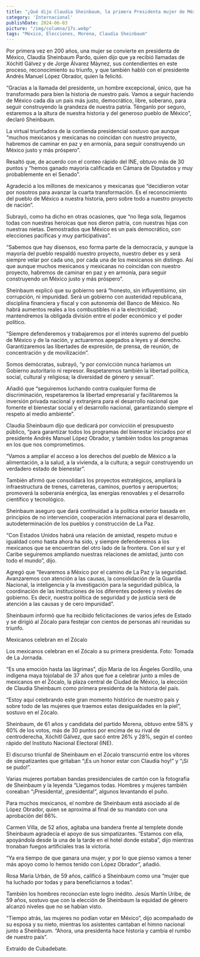 ```yaml
---
title: "¿Qué dijo Claudia Sheinbaum, la primera Presidenta mujer de México, tras ganar las elecciones?"
category: 'Internacional'
publishDate: 2024-06-03
picture: "/img/columna/17s.webp"
tags: "México, Elecciones, Morena, Claudia Sheinbaum"
---
```


Por primera vez en 200 años, una mujer se convierte en presidenta de México, Claudia Sheinbaum Pardo, quien dijo que ya recibió llamadas de Xóchitl Gálvez y de Jorge Álvarez Máynez, sus contendientes en este proceso, reconocimiento su triunfo, y que también habló con el presidente Andrés Manuel López Obrador, quien la felicitó.

“Gracias a la llamada del presidente, un hombre excepcional, único, que ha transformado para bien la historia de nuestro país. Vamos a seguir haciendo de México cada día un país más justo, democrático, libre, soberano, para seguir construyendo la grandeza de nuestra patria. Ténganlo por seguro, estaremos a la altura de nuestra historia y del generoso pueblo de México”, declaró Sheinbaum.

La virtual triunfadora de la contienda presidencial sostuvo que aunque “muchos mexicanos y mexicanas no coincidan con nuestro proyecto, habremos de caminar en paz y en armonía, para seguir construyendo un México justo y más próspero”.

Resaltó que, de acuerdo con el conteo rápido del INE, obtuvo más de 30 puntos y “hemos ganado mayoría calificada en Cámara de Diputados y muy probablemente en el Senado”.

Agradeció a los millones de mexicanos y mexicanas que “decidieron votar por nosotros para avanzar la cuarta transformación. Es el reconocimiento del pueblo de México a nuestra historia, pero sobre todo a nuestro proyecto de nación”.

Subrayó, como ha dicho en otras ocasiones, que “no llega sola, llegamos todas con nuestras heroicas que nos dieron patria, con nuestras hijas con nuestras nietas. Demostrados que México es un país democrático, con elecciones pacíficas y muy participativas”.

“Sabemos que hay disensos, eso forma parte de la democracia, y aunque la mayoría del pueblo respaldó nuestro proyecto, nuestro deber es y será siempre velar por cada uno, por cada una de los mexicanos sin distingo. Así que aunque muchos mexicanos y mexicanas no coincidan con nuestro proyecto, habremos de caminar en paz y en armonía, para seguir construyendo un México justo y más próspero”.

Sheinbaum explicó que su gobierno será “honesto, sin influyentísimo, sin corrupción, ni impunidad. Será un gobierno con austeridad republicana, disciplina financiera y fiscal y con autonomía del Banco de México. No habrá aumentos reales a los combustibles ni a la electricidad; mantendremos la obligada división entre el poder económico y el poder político.

“Siempre defenderemos y trabajaremos por el interés supremo del pueblo de México y de la nación, y actuaremos apegados a leyes y al derecho. Garantizaremos las libertades de expresión, de prensa, de reunión, de concentración y de movilización”.

Somos demócratas, subrayó, “y por convicción nunca haríamos un Gobierno autoritario ni represor. Respetaremos también la libertad política, social, cultural y religiosa; la diversidad de género y sexual”.

Añadió que “seguiremos luchando contra cualquier forma de discriminación, respetaremos la libertad empresarial y facilitaremos la inversión privada nacional y extranjera para el desarrollo nacional que fomente el bienestar social y el desarrollo nacional, garantizando siempre el respeto al medio ambiente”.

Claudia Sheinbaum dijo que dedicará por convicción el presupuesto público, “para garantizar todos los programas del bienestar iniciados por el presidente Andrés Manuel López Obrador, y también todos los programas en los que nos comprometimos.

“Vamos a ampliar el acceso a los derechos del pueblo de México a la alimentación, a la salud, a la vivienda, a la cultura; a seguir construyendo un verdadero estado de bienestar”.

También afirmó que consolidará los proyectos estratégicos, ampliará la infraestructura de trenes, carreteras, caminos, puertos y aeropuertos; promoverá la soberanía enérgica, las energías renovables y el desarrollo científico y tecnológico.

Sheinbaum aseguro que dará continuidad a la política exterior basada en principios de no intervención, cooperación internacional para el desarrollo, autodeterminación de los pueblos y construcción de La Paz.

“Con Estados Unidos habrá una relación de amistad, respeto mutuo e igualdad como hasta ahora ha sido, y siempre defenderemos a los mexicanos que se encuentran del otro lado de la frontera. Con el sur y el Caribe seguiremos ampliando nuestras relaciones de amistad, junto con todo el mundo”, dijo.

Agregó que “llevaremos a México por el camino de La Paz y la seguridad. Avanzaremos con atención a las causas, la consolidación de la Guardia Nacional, la inteligencia y la investigación para la seguridad pública, la coordinación de las instituciones de los diferentes poderes y niveles de gobierno. Es decir, nuestra política de seguridad y de justicia será de atención a las causas y de cero impunidad”.

Sheinbaum informó que ha recibido felicitaciones de varios jefes de Estado y se dirigió al Zócalo para festejar con cientos de personas ahí reunidas su triunfo.

Mexicanos celebran en el Zócalo

Los mexicanos celebran en el Zócalo a su primera presidenta. Foto: Tomada de La Jornada.

“Es una emoción hasta las lágrimas”, dijo María de los Ángeles Gordillo, una indígena maya tojolabal de 37 años que fue a celebrar junto a miles de mexicanos en el Zócalo, la plaza central de Ciudad de México, la elección de Claudia Sheinbaum como primera presidenta de la historia del país.

“Estoy aquí celebrando este gran momento histórico de nuestro país y sobre todo de las mujeres que traemos estas desigualdades en la piel”, sostuvo en el Zócalo.

Sheinbaum, de 61 años y candidata del partido Morena, obtuvo entre 58% y 60% de los votos, más de 30 puntos por encima de su rival de centroderecha, Xóchitl Gálvez, que sacó entre 26% y 28%, según el conteo rápido del Instituto Nacional Electoral (INE).

El discurso triunfal de Sheinbaum en el Zócalo transcurrió entre los vítores de simpatizantes que gritaban “¡Es un honor estar con Claudia hoy!” y “¡Sí se pudo!”.

Varias mujeres portaban bandas presidenciales de cartón con la fotografía de Sheinbaum y la leyenda “Llegamos todas. Hombres y mujeres también coreaban “¡Presidenta!, ¡presidenta!”, algunos levantando el puño.

Para muchos mexicanos, el nombre de Sheinbaum está asociado al de López Obrador, quien se aproxima al final de su mandato con una aprobación del 66%.

Carmen Villa, de 52 años, agitaba una bandera frente al templete donde Sheinbaum agradecía el apoyo de sus simpatizantes. “Estamos con ella, apoyándola desde la una de la tarde en el hotel donde estaba”, dijo mientras tronaban fuegos artificiales tras la victoria.

“Ya era tiempo de que ganara una mujer, y por lo que pienso vamos a tener más apoyo como lo hemos tenido con López Obrador”, añadió.

Rosa María Urbán, de 59 años, calificó a Sheinbaum como una “mujer que ha luchado por todas y para beneficiarnos a todas”.

También los hombres reconocían este logro inédito. Jesús Martín Uribe, de 59 años, sostuvo que con la elección de Sheinbaum la equidad de género alcanzó niveles que no se habían visto.

“Tiempo atrás, las mujeres no podían votar en México”, dijo acompañado de su esposa y su nieto, mientras los asistentes cantaban el himno nacional junto a Sheinbaum. “Ahora, una presidenta hace historia y cambia el rumbo de nuestro país”.

Extraído de Cubadebate.
